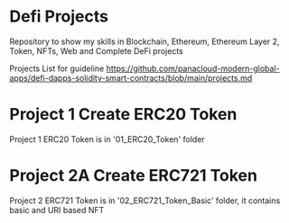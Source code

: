 # Defi Projects
Repository to show my skills in Blockchain, Ethereum, Ethereum Layer 2, Token, NFTs, Web and Complete DeFi projects

Projects List for guideline
https://github.com/panacloud-modern-global-apps/defi-dapps-solidity-smart-contracts/blob/main/projects.md


# Project 1 Create ERC20 Token
Project 1 ERC20 Token is in '01_ERC20_Token' folder

# Project 2A Create ERC721 Token
Project 2 ERC721 Token is in '02_ERC721_Token_Basic' folder, it contains basic and URI based NFT
